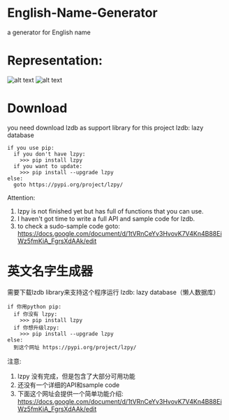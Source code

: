 # English-Name-Generator
a generator for English name

# Representation:


![alt text](https://raw.githubusercontent.com/moenova/English-Name-Generator/master/img/begin.jpg)
![alt text](https://raw.githubusercontent.com/moenova/English-Name-Generator/master/img/end.jpg)


# Download
you need download lzdb as support library for this project
lzdb: lazy database
```
if you use pip:
  if you don't have lzpy:
    >>> pip install lzpy
  if you want to update:
    >>> pip install --upgrade lzpy
else:
  goto https://pypi.org/project/lzpy/
```

Attention:
1. lzpy is not finished yet but has full of functions that you can use.
2. I haven't got time to write a full API and sample code for lzdb.
3. to check a sudo-sample code goto: 
https://docs.google.com/document/d/1tVRnCeYv3HvovK7V4Kn4B88EiWz5fmKiA_FgrsXdAAk/edit


# 英文名字生成器
需要下载lzdb library来支持这个程序运行
lzdb: lazy database（懒人数据库）
```
if 你用python pip:
  if 你没有 lzpy:
    >>> pip install lzpy
  if 你想升级lzpy:
    >>> pip install --upgrade lzpy
else:
  到这个网址 https://pypi.org/project/lzpy/
```  

注意:
1. lzpy 没有完成，但是包含了大部分可用功能
2. 还没有一个详细的API和sample code
3. 下面这个网址会提供一个简单功能介绍: 
https://docs.google.com/document/d/1tVRnCeYv3HvovK7V4Kn4B88EiWz5fmKiA_FgrsXdAAk/edit


